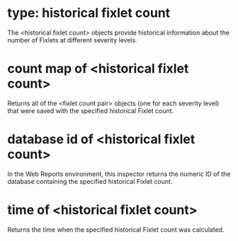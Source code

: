 # type: historical fixlet count

The &lt;historical fixlet count&gt; objects provide historical information about the number of Fixlets at different severity levels.

# count map of &lt;historical fixlet count&gt;

Returns all of the &lt;fixlet count pair&gt; objects (one for each severity level) that were saved with the specified historical Fixlet count.

# database id of &lt;historical fixlet count&gt;

In the Web Reports environment, this inspector returns the numeric ID of the database containing the specified historical Fixlet count.

# time of &lt;historical fixlet count&gt;

Returns the time when the specified historical Fixlet count was calculated.
